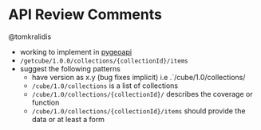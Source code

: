 # API Review Comments

@tomkralidis
- working to implement in [pygeoapi](https://github.com/geopython/pygeoapi)
- `/getcube/1.0.0/collections/{collectionId}/items`
- suggest the following patterns
  - have version as x.y (bug fixes implicit) i.e .`/cube/1.0/collections/
  - `/cube/1.0/collections` is a list of collections
  - `/cube/1.0/collections/{collectionId}/` describes the coverage or function
  - `/cube/1.0/collections/{collectionId}/items` should provide the data or at least a form
